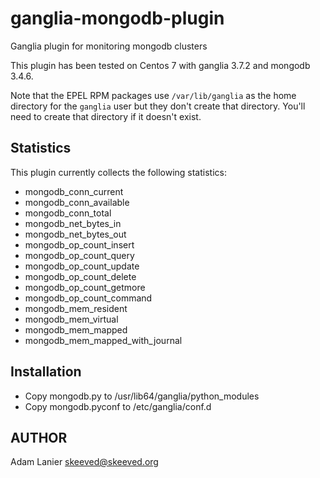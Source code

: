 # ganglia-mongodb-plugin
Ganglia plugin for monitoring mongodb clusters

This plugin has been tested on Centos 7 with ganglia 3.7.2 and mongodb 3.4.6.

Note that the EPEL RPM packages use `/var/lib/ganglia` as the home directory
for the `ganglia` user but they don't create that directory. You'll need to
create that directory if it doesn't exist.

## Statistics

This plugin currently collects the following statistics:

* mongodb_conn_current
* mongodb_conn_available
* mongodb_conn_total
* mongodb_net_bytes_in
* mongodb_net_bytes_out
* mongodb_op_count_insert
* mongodb_op_count_query
* mongodb_op_count_update
* mongodb_op_count_delete
* mongodb_op_count_getmore
* mongodb_op_count_command
* mongodb_mem_resident
* mongodb_mem_virtual
* mongodb_mem_mapped
* mongodb_mem_mapped_with_journal

## Installation

* Copy mongodb.py to /usr/lib64/ganglia/python_modules
* Copy mongodb.pyconf to /etc/ganglia/conf.d

## AUTHOR

Adam Lanier <skeeved@skeeved.org>
